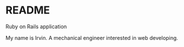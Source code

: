 # README

Ruby on Rails application

My name is Irvin. A mechanical engineer interested in web developing.
